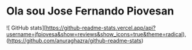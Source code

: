 # Ola sou Jose Fernando Piovesan 

![ GitHub stats][https://github-readme-stats.vercel.app/api?username=jfpiovesa&show=reviews&show_icons=true&theme=radical),(https://github.com/anuraghazra/github-readme-stats)

